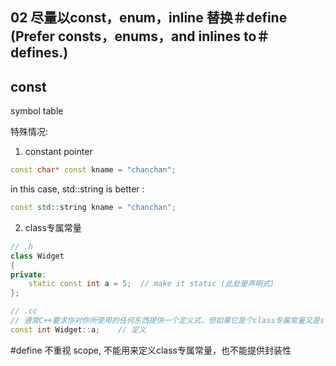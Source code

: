 ## 02 尽量以const，enum，inline 替换＃define (Prefer consts，enums，and inlines to＃defines.)

## const 

symbol table

特殊情况:

1. constant pointer 

```cpp
const char* const kname = "chanchan";
```

in this case, std::string is better :

```cpp
const std::string kname = "chanchan";
```

2. class专属常量

```cpp
// .h
class Widget
{
private:
    static const int a = 5;  // make it static (此处是声明式)
};

// .cc
// 通常C++要求你对你所使用的任何东西提供一个定义式，但如果它是个class专属常量又是static且为整数类型（integral type，例如ints，chars，bools），则需特殊处理
const int Widget::a;    // 定义
```

#define 不重视 scope, 不能用来定义class专属常量，也不能提供封装性




